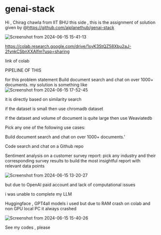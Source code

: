 # genai-stack
Hi , Chirag chawla from IIT BHU this side , this is the assignment of solution given by @https://github.com/aiplanethub/genai-stack   

![Screenshot from 2024-06-15 15-41-13](https://github.com/surenoobster/genai-stack/assets/154669584/435f07a4-bfe2-4d67-a716-65f1f6f03373)


https://colab.research.google.com/drive/1syK3StQZ58Xbu2aJ-2fvnkCSbnXXAIfm?usp=sharing

link of colab
 
PIPELINE OF THIS 



for this problem statement 
Build document search and chat on over 1000+ documents.
my solution is something like 
![Screenshot from 2024-06-15 17-52-45](https://github.com/surenoobster/genai-stack/assets/154669584/03539ba3-08c3-4f9b-8211-ed9f988bda12)

it is directly based on similarity search 


if the dataset is small then use chromadb dataset 


if the dataset and volume of document is quite large then use Weaviatedb






 

Pick any one of the following use cases:


Build document search and chat on over 1000+ documents.'


Code search and chat on a Github repo


Sentiment analysis on a customer survey report: pick any industry and their corresponding survey results to build the most insightful report with relevant data points


![Screenshot from 2024-06-15 13-20-27](https://github.com/surenoobster/genai-stack/assets/154669584/53520968-b432-4669-884d-1c99d8350f62)



but due to OpenAI paid account and lack of computational issues 


i was unable to complete my LLM 


Huggingface , GPT4all models i used but due to RAM crash on colab and non GPU local PC it always crashed



![Screenshot from 2024-06-15 15-40-26](https://github.com/surenoobster/genai-stack/assets/154669584/87750945-ba0a-4162-9cab-ccf69f70b3f1)


See my codes , please  

